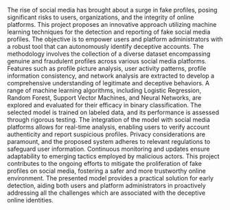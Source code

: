 The rise of social media has brought about a surge in fake profiles, posing significant risks to users, organizations, and the integrity of online platforms. This project proposes an innovative approach utilizing machine learning techniques for the detection and reporting of fake social media profiles. The objective is to empower users and platform administrators with a robust tool that can autonomously identify deceptive accounts. 
The methodology involves the collection of a diverse dataset encompassing genuine and fraudulent profiles across various social media platforms. Features such as profile picture analysis, user activity patterns, profile information consistency, and network analysis are extracted to develop a comprehensive understanding of legitimate and deceptive behaviors. 
A range of machine learning algorithms, including Logistic Regression, Random Forest, Support Vector Machines, and Neural Networks, are explored and evaluated for their efficacy in binary classification. The selected model is trained on labeled data, and its performance is assessed through rigorous testing. The integration of the model with social media platforms allows for real-time analysis, enabling users to verify account authenticity and report suspicious profiles. 
Privacy considerations are paramount, and the proposed system adheres to relevant regulations to safeguard user information. Continuous monitoring and updates ensure adaptability to emerging tactics employed by malicious actors. This project contributes to the ongoing efforts to mitigate the proliferation of fake profiles on social media, fostering a safer and more trustworthy online environment. The presented model provides a practical solution for early detection, aiding both users and platform administrators in proactively addressing all the challenges which are associated with the deceptive online identities.
